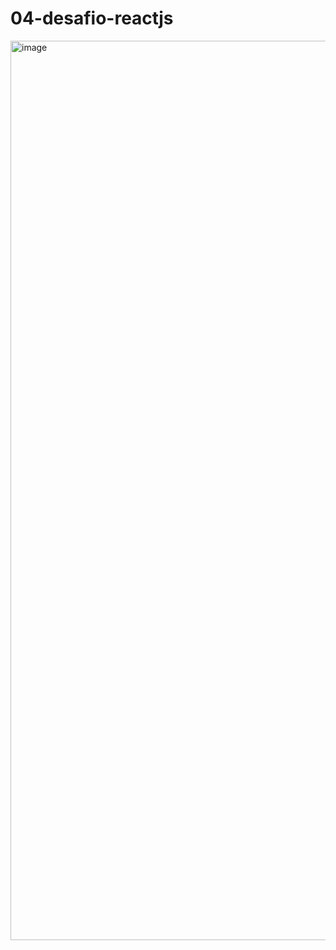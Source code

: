 # 04-desafio-reactjs

<img width="1439" alt="image" src="https://user-images.githubusercontent.com/33927459/152661049-9f3bcb01-6f91-4cc1-be03-7997aa822654.png">
